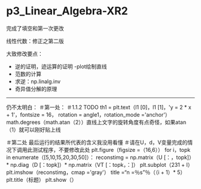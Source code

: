 # p3_Linear_Algebra-XR2
完成了填空和第一次更改

线性代数：修正之第二版

大致修改要点：
- 逆的证明，迹运算的证明
-plot绘制直线
- 范数的计算
- 求逆：np.linalg.inv
- 奇异值分解的原理

------------
仍不太明白：
＃第一处：
＃1.1.2 TODO
th1 = plt.text（l1 [0]，l1 [1]，'y = 2 * x + 1'，fontsize = 16，
               rotation = angle1，rotation_mode ='anchor'）
math.degrees（math.atan（2））直线上文字的旋转角度有点奇怪，如果atan（1）就可以刚好贴上线

＃第二处
最后运行的结果所代表的含义我没用看懂
＃请在U，d，V变量完成的情况下调用此测试程序，不要修改此处
plt.figure（figsize =（16,6））
for i，topk in enumerate（[5,10,15,20,30,50]）：
    reconstimg = np.matrix（U [：，topk]）* np.diag（D [：topk]）* np.matrix（VT [：topk，：]）
    plt.subplot（231 + I）
    plt.imshow（reconstimg，cmap ='gray'）
    title =“n =％s”％（（i + 1）* 5）
    plt.title（标题）
plt.show（）
